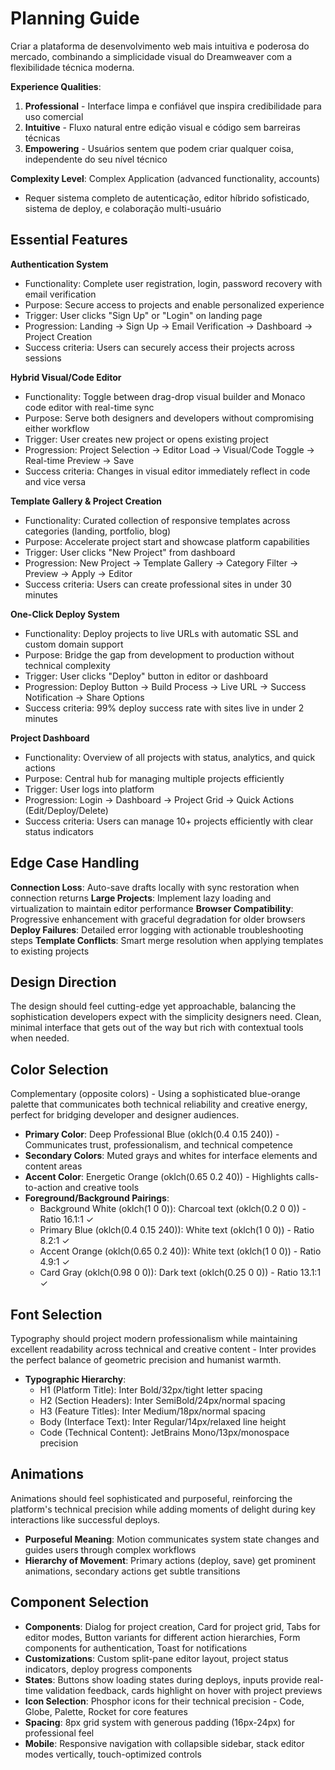 # Planning Guide

Criar a plataforma de desenvolvimento web mais intuitiva e poderosa do mercado, combinando a simplicidade visual do Dreamweaver com a flexibilidade técnica moderna.

**Experience Qualities**: 
1. **Professional** - Interface limpa e confiável que inspira credibilidade para uso comercial
2. **Intuitive** - Fluxo natural entre edição visual e código sem barreiras técnicas
3. **Empowering** - Usuários sentem que podem criar qualquer coisa, independente do seu nível técnico

**Complexity Level**: Complex Application (advanced functionality, accounts)
  - Requer sistema completo de autenticação, editor híbrido sofisticado, sistema de deploy, e colaboração multi-usuário

## Essential Features

**Authentication System**
- Functionality: Complete user registration, login, password recovery with email verification
- Purpose: Secure access to projects and enable personalized experience
- Trigger: User clicks "Sign Up" or "Login" on landing page
- Progression: Landing → Sign Up → Email Verification → Dashboard → Project Creation
- Success criteria: Users can securely access their projects across sessions

**Hybrid Visual/Code Editor**
- Functionality: Toggle between drag-drop visual builder and Monaco code editor with real-time sync
- Purpose: Serve both designers and developers without compromising either workflow
- Trigger: User creates new project or opens existing project
- Progression: Project Selection → Editor Load → Visual/Code Toggle → Real-time Preview → Save
- Success criteria: Changes in visual editor immediately reflect in code and vice versa

**Template Gallery & Project Creation**
- Functionality: Curated collection of responsive templates across categories (landing, portfolio, blog)
- Purpose: Accelerate project start and showcase platform capabilities
- Trigger: User clicks "New Project" from dashboard
- Progression: New Project → Template Gallery → Category Filter → Preview → Apply → Editor
- Success criteria: Users can create professional sites in under 30 minutes

**One-Click Deploy System**
- Functionality: Deploy projects to live URLs with automatic SSL and custom domain support
- Purpose: Bridge the gap from development to production without technical complexity
- Trigger: User clicks "Deploy" button in editor or dashboard
- Progression: Deploy Button → Build Process → Live URL → Success Notification → Share Options
- Success criteria: 99% deploy success rate with sites live in under 2 minutes

**Project Dashboard**
- Functionality: Overview of all projects with status, analytics, and quick actions
- Purpose: Central hub for managing multiple projects efficiently
- Trigger: User logs into platform
- Progression: Login → Dashboard → Project Grid → Quick Actions (Edit/Deploy/Delete)
- Success criteria: Users can manage 10+ projects efficiently with clear status indicators

## Edge Case Handling

**Connection Loss**: Auto-save drafts locally with sync restoration when connection returns
**Large Projects**: Implement lazy loading and virtualization to maintain editor performance
**Browser Compatibility**: Progressive enhancement with graceful degradation for older browsers
**Deploy Failures**: Detailed error logging with actionable troubleshooting steps
**Template Conflicts**: Smart merge resolution when applying templates to existing projects

## Design Direction

The design should feel cutting-edge yet approachable, balancing the sophistication developers expect with the simplicity designers need. Clean, minimal interface that gets out of the way but rich with contextual tools when needed.

## Color Selection

Complementary (opposite colors) - Using a sophisticated blue-orange palette that communicates both technical reliability and creative energy, perfect for bridging developer and designer audiences.

- **Primary Color**: Deep Professional Blue (oklch(0.4 0.15 240)) - Communicates trust, professionalism, and technical competence
- **Secondary Colors**: Muted grays and whites for interface elements and content areas
- **Accent Color**: Energetic Orange (oklch(0.65 0.2 40)) - Highlights calls-to-action and creative tools
- **Foreground/Background Pairings**: 
  - Background White (oklch(1 0 0)): Charcoal text (oklch(0.2 0 0)) - Ratio 16.1:1 ✓
  - Primary Blue (oklch(0.4 0.15 240)): White text (oklch(1 0 0)) - Ratio 8.2:1 ✓
  - Accent Orange (oklch(0.65 0.2 40)): White text (oklch(1 0 0)) - Ratio 4.9:1 ✓
  - Card Gray (oklch(0.98 0 0)): Dark text (oklch(0.25 0 0)) - Ratio 13.1:1 ✓

## Font Selection

Typography should project modern professionalism while maintaining excellent readability across technical and creative content - Inter provides the perfect balance of geometric precision and humanist warmth.

- **Typographic Hierarchy**: 
  - H1 (Platform Title): Inter Bold/32px/tight letter spacing
  - H2 (Section Headers): Inter SemiBold/24px/normal spacing
  - H3 (Feature Titles): Inter Medium/18px/normal spacing
  - Body (Interface Text): Inter Regular/14px/relaxed line height
  - Code (Technical Content): JetBrains Mono/13px/monospace precision

## Animations

Animations should feel sophisticated and purposeful, reinforcing the platform's technical precision while adding moments of delight during key interactions like successful deploys.

- **Purposeful Meaning**: Motion communicates system state changes and guides users through complex workflows
- **Hierarchy of Movement**: Primary actions (deploy, save) get prominent animations, secondary actions get subtle transitions

## Component Selection

- **Components**: Dialog for project creation, Card for project grid, Tabs for editor modes, Button variants for different action hierarchies, Form components for authentication, Toast for notifications
- **Customizations**: Custom split-pane editor layout, project status indicators, deploy progress components
- **States**: Buttons show loading states during deploys, inputs provide real-time validation feedback, cards highlight on hover with project previews
- **Icon Selection**: Phosphor icons for their technical precision - Code, Globe, Palette, Rocket for core features
- **Spacing**: 8px grid system with generous padding (16px-24px) for professional feel
- **Mobile**: Responsive navigation with collapsible sidebar, stack editor modes vertically, touch-optimized controls
